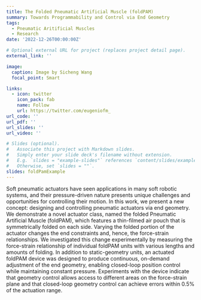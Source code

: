 ```yaml
---
title: The Folded Pneumatic Artificial Muscle (foldPAM)
summary: Towards Programmability and Control via End Geometry
tags:
  - Pneumatic Aritificial Muscles
  - Research
date: '2022-12-26T00:00:00Z'

# Optional external URL for project (replaces project detail page).
external_link: ''

image:
  caption: Image by Sicheng Wang
  focal_point: Smart

links:
  - icon: twitter
    icon_pack: fab
    name: Follow
    url: https://twitter.com/eugeniofm_
url_code: ''
url_pdf: ''
url_slides: ''
url_video: ''

# Slides (optional).
#   Associate this project with Markdown slides.
#   Simply enter your slide deck's filename without extension.
#   E.g. `slides = "example-slides"` references `content/slides/example-slides.md`.
#   Otherwise, set `slides = ""`.
slides: foldPamExample
---
```


Soft pneumatic actuators have seen applications in many soft robotic systems, and their pressure-driven nature presents unique challenges and opportunities for controlling their motion. In this work, we present a new concept: designing and controlling pneumatic actuators via end geometry. We demonstrate a novel actuator class, named the folded Pneumatic Artificial Muscle (foldPAM), which features a thin-filmed air pouch that is symmetrically folded on each side. Varying the folded portion of the actuator changes the end constraints and, hence, the force-strain relationships. We investigated this change experimentally by measuring the force-strain relationship of individual foldPAM units with various lengths and amounts of folding. In addition to static-geometry units, an actuated foldPAM device was designed to produce continuous, on-demand adjustment of the end geometry, enabling closed-loop position control while maintaining constant pressure. Experiments with the device indicate that geometry control allows access to different areas on the force-strain plane and that closed-loop geometry control can achieve errors within 0.5% of the actuation range.
